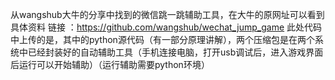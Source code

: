 从wangshub大牛的分享中找到的微信跳一跳辅助工具，在大牛的原网址可以看到具体资料 链接 ：https://github.com/wangshub/wechat_jump_game   此处代码中上传的是，其中的python源代码（有一部分原理讲解），两个压缩包是在两个系统中已经封装好的自动辅助工具（手机连接电脑，打开usb调试后，进入游戏界面后运行可以开始辅助）（运行辅助需要python环境）
